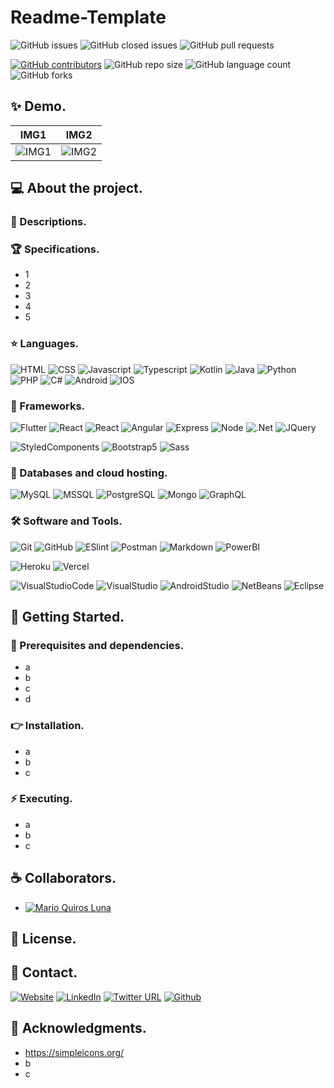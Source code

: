 # Readme-Template

![GitHub issues](https://img.shields.io/github/issues/MarioQuirosLuna/Readme-Template)
![GitHub closed issues](https://img.shields.io/github/issues-closed/MarioQuirosLuna/Readme-Template)
![GitHub pull requests](https://img.shields.io/github/issues-pr/MarioQuirosLuna/Readme-Template)

[![GitHub contributors](https://img.shields.io/github/contributors/MarioQuirosLuna/Readme-Template.svg?color=blue)](https://github.com/MarioQuirosLuna/Readme-Template/network)
![GitHub repo size](https://img.shields.io/github/repo-size/MarioQuirosLuna/Readme-template)
![GitHub language count](https://img.shields.io/github/languages/count/MarioQuirosLuna/Readme-template)
![GitHub forks](https://img.shields.io/github/forks/MarioQuirosLuna/Readme-template)

## ✨ Demo.

|IMG1|IMG2|
|--|--|
|![IMG1](https)|![IMG2](https)|

## 💻 About the project.

   ### 📜 Descriptions.
   
   ### 🏆 Specifications.
   
   - 1
   - 2
   - 3
   - 4
   - 5

   ### ⭐ Languages.
   
  ![HTML](https://custom-icon-badges.herokuapp.com/badge/-HTML-%23E34F26?style=flat&logo=html5&logoColor=white&labelColor=111)
  ![CSS](https://custom-icon-badges.herokuapp.com/badge/-CSS-%231572b6?style=flat&logo=css3&logoColor=white&labelColor=111)
  ![Javascript](https://custom-icon-badges.herokuapp.com/badge/-JavaScript-%23F7DF1E?style=flat&logo=javascript&logoColor=white&labelColor=111)
  ![Typescript](https://custom-icon-badges.herokuapp.com/badge/-Typescript-%23007acc?style=flat&logo=typescript&logoColor=white&labelColor=111)
  ![Kotlin](https://custom-icon-badges.herokuapp.com/badge/-Kotlin-%237f52ff?style=flat&logo=kotlin&logoColor=white&labelColor=111)
  ![Java](https://custom-icon-badges.herokuapp.com/badge/-Java-%23007396?style=flat&logo=java&logoColor=white&labelColor=111)
  ![Python](https://custom-icon-badges.herokuapp.com/badge/-Python-%233776AB?style=flat&logo=Python&logoColor=white&labelColor=111)
  ![PHP](https://custom-icon-badges.herokuapp.com/badge/-PHP-%23777BB4?style=flat&logo=php&logoColor=white&labelColor=111)
  ![C#](https://custom-icon-badges.herokuapp.com/badge/-CSharp-%23239120?style=flat&logo=csharp&logoColor=white&labelColor=111)
  ![Android](https://custom-icon-badges.herokuapp.com/badge/-Android-%233DDC84?style=flat&logo=Android&logoColor=white&labelColor=111)
  ![IOS](https://custom-icon-badges.herokuapp.com/badge/-IOS-%23007aff?style=flat&logo=IOS&logoColor=white&labelColor=111)

   ### 🎨 Frameworks.
   
  ![Flutter](https://custom-icon-badges.herokuapp.com/badge/-Flutter-%23042B59?style=flat&logo=flutter&logoColor=white&labelColor=111) 
  ![React](https://custom-icon-badges.herokuapp.com/badge/-React-%2361DAFB?style=flat&logo=react&logoColor=white&labelColor=111)
  ![React](https://custom-icon-badges.herokuapp.com/badge/-ReactNative-%2361DAFB?style=flat&logo=react&logoColor=white&labelColor=111)
  ![Angular](https://custom-icon-badges.herokuapp.com/badge/-Angular-%23DD0031?style=flat&logo=angular&logoColor=white&labelColor=111)
  ![Express](https://custom-icon-badges.herokuapp.com/badge/-Express-%23000000?style=flat&logo=express&logoColor=white&labelColor=111)
  ![Node](https://custom-icon-badges.herokuapp.com/badge/-Node-%23339933?style=flat&logo=nodedotjs&logoColor=white&labelColor=111)
  ![.Net](https://custom-icon-badges.herokuapp.com/badge/-.NET-%23512BD4?style=flat&logo=.NET&logoColor=white&labelColor=111)
  ![JQuery](https://custom-icon-badges.herokuapp.com/badge/-JQuery-%230769AD?style=flat&logo=jQuery&logoColor=white&labelColor=111)
  
  ![StyledComponents](https://custom-icon-badges.herokuapp.com/badge/-StyledComponents-%23DB7093?style=flat&logo=styled-components&logoColor=white&labelColor=111)
  ![Bootstrap5](https://custom-icon-badges.herokuapp.com/badge/-Bootstrap5-%237952B3?style=flat&logo=bootstrap&logoColor=white&labelColor=111)
  ![Sass](https://custom-icon-badges.herokuapp.com/badge/-Sass-%23CC6699?style=flat&logo=sass&logoColor=white&labelColor=111)
   
   ### 💾 Databases and cloud hosting.
  
  ![MySQL](https://custom-icon-badges.herokuapp.com/badge/-MySQL-%234479A1?style=flat&logo=mysql&logoColor=white&labelColor=111)
  ![MSSQL](https://custom-icon-badges.herokuapp.com/badge/-MSSQL-%23CC2927?style=flat&logo=MicrosoftSQLServer&logoColor=white&labelColor=111)
  ![PostgreSQL](https://custom-icon-badges.herokuapp.com/badge/-PostgreSQL-%234169E1?style=flat&logo=PostgreSQL&logoColor=white&labelColor=111)
  ![Mongo](https://custom-icon-badges.herokuapp.com/badge/-Mongo-%2347A248?style=flat&logo=mongodb&logoColor=white&labelColor=111)
  ![GraphQL](https://custom-icon-badges.herokuapp.com/badge/-GraphQL-%23E10098?style=flat&logo=GraphQL&logoColor=white&labelColor=111)
  
   ### 🛠️ Software and Tools.
   
  ![Git](https://custom-icon-badges.herokuapp.com/badge/-Git-%23F05032?style=flat&logo=git&logoColor=white&labelColor=111)
  ![GitHub](https://custom-icon-badges.herokuapp.com/badge/-GitHub-%23181717?style=flat&logo=github&logoColor=white&labelColor=111)
  ![ESlint](https://custom-icon-badges.herokuapp.com/badge/-ESlint-%234B32C3?style=flat&logo=ESlint&logoColor=white&labelColor=111)
  ![Postman](https://custom-icon-badges.herokuapp.com/badge/-Postman-%23FF6C37?style=flat&logo=Postman&logoColor=white&labelColor=111)
  ![Markdown](https://custom-icon-badges.herokuapp.com/badge/-Markdown-%23000000?style=flat&logo=Markdown&logoColor=white&labelColor=111)
  ![PowerBI](https://custom-icon-badges.herokuapp.com/badge/-PowerBI-%23F2C811?style=flat&logo=PowerBI&logoColor=white&labelColor=111)

  ![Heroku](https://custom-icon-badges.herokuapp.com/badge/-Heroku-%23430098?style=flat&logo=Heroku&logoColor=white&labelColor=111)
  ![Vercel](https://custom-icon-badges.herokuapp.com/badge/-Vercel-%23000000?style=flat&logo=Vercel&logoColor=white&labelColor=111)

  ![VisualStudioCode](https://custom-icon-badges.herokuapp.com/badge/-VisualStudioCode-%23007ACC?style=flat&logo=VisualStudioCode&logoColor=white&labelColor=111)
  ![VisualStudio](https://custom-icon-badges.herokuapp.com/badge/-VisualStudio-%235C2D91?style=flat&logo=VisualStudio&logoColor=white&labelColor=111)
  ![AndroidStudio](https://custom-icon-badges.herokuapp.com/badge/-AndroidStudio-%233DDC84?style=flat&logo=AndroidStudio&logoColor=white&labelColor=111)
  ![NetBeans](https://custom-icon-badges.herokuapp.com/badge/-NetBeans-%231B6AC6?style=flat&logo=ApacheNetBeansIDE&logoColor=white&labelColor=111)
  ![Eclipse](https://custom-icon-badges.herokuapp.com/badge/-Eclipse-%232C2255?style=flat&logo=EclipseIDE&logoColor=white&labelColor=111)

## 🚀 Getting Started.

   ### 📌 Prerequisites and dependencies.
   
   - a
   - b
   - c
   - d

   ### 👉 Installation.
   
   - a
   - b
   - c

   ### ⚡ Executing.
   
   - a
   - b
   - c

## ☕ Collaborators.

* [![Mario Quiros Luna](https://custom-icon-badges.herokuapp.com/badge/-Mario%20Quirós%20Luna-%23181717?style=flat&logo=github&logoColor=white&labelColor=111)](https://github.com/MarioQuirosLuna)

## 📝 License.

## 💬 Contact.

[![Website](https://img.shields.io/website?label=Portfolio&up_color=%231E0A46&up_message=Mario%20Quiros%20Luna%20Dev&url=https%3A%2F%2Fmarioql-dev.vercel.app%2F)](https://marioql-dev.vercel.app/)
[![LinkedIn](https://custom-icon-badges.herokuapp.com/badge/-LinkedIn%20Mario%20Quirós%20Luna-%230A66C2?style=flat&logo=LinkedIn&logoColor=white&labelColor=111)](https://www.linkedin.com/in/mario-quir%C3%B3s-luna-dev-b99050206/)
[![Twitter URL](https://img.shields.io/twitter/url?label=Twitter%20%40MarioQuirosL&style=social&url=https%3A%2F%2Ftwitter.com%2FMarioQuirosL)](https://twitter.com/MarioQuirosL)
[![Github](https://img.shields.io/github/followers/MarioQuirosLuna?label=Github&style=social)](https://github.com/MarioQuirosLuna)

## 💜 Acknowledgments.
   - https://simpleicons.org/
   - b
   - c
